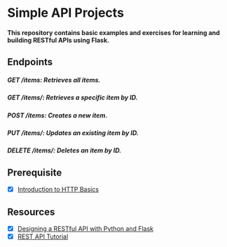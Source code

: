 # Simple API Projects

#### This repository contains basic examples and exercises for learning and building RESTful APIs using Flask.

## Endpoints

##### GET /items: Retrieves all items.
##### GET /items/<id>: Retrieves a specific item by ID.
##### POST /items: Creates a new item.
##### PUT /items/<id>: Updates an existing item by ID.
##### DELETE /items/<id>: Deletes an item by ID.

## Prerequisite
+ [x] [Introduction to HTTP Basics](https://www3.ntu.edu.sg/home/ehchua/programming/webprogramming/HTTP_Basics.html)

## Resources
+ [x] [Designing a RESTful API with Python and Flask](https://blog.miguelgrinberg.com/post/designing-a-restful-api-with-python-and-flask)
+ [x] [REST API Tutorial](https://mindmajix.com/rest-api-tutorial#principles-rest-api)

